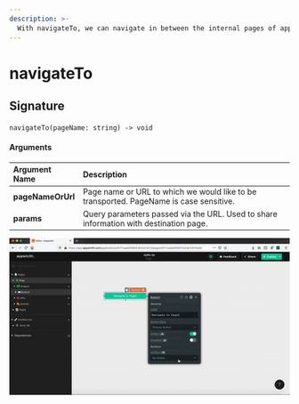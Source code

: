 ```yaml
---
description: >-
  With navigateTo, we can navigate in between the internal pages of appsmith. It could be triggered on any widget action like Button onClick, Dropdown onOptionChange etc. Create a new Page with a valid page name before invoking this function.
---
```


# navigateTo 

## Signature

```text
navigateTo(pageName: string) -> void
```

#### Arguments

| **Argument Name** | **Description** |
| :--- | :--- |
| **pageNameOrUrl** |  Page name or URL to which we would like to be transported. PageName is case sensitive. |
| **params** |  Query parameters passed via the URL. Used to share information with destination page. |

![Click to expand](../.gitbook/assets/navigateTo.gif)
